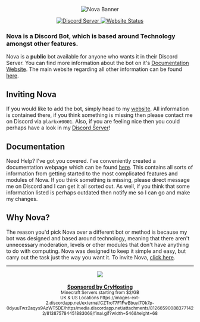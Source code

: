 <p align="center">
  <img src="https://media.discordapp.net/attachments/741659143273709588/806644320697581638/344342344.png" alt="Nova Banner" />
</p>

<p align="center">
  <a href="https://larkx.xyz/discord" target="_blank">
    <img src="https://canary.discord.com/api/guilds/713029382461063232/widget.png" alt="Discord Server" />
  </a>
  <a href="https://nova.larkx.xyz/index.html" target="_blank">
    <img src="https://img.shields.io/website-up-down-green-red/https/larkx.xyz.svg" alt="Website Status" />
  </a>
</p>

### Nova is a Discord Bot, which is based around Technology amongst other features.

Nova is a **public** bot available for anyone who wants it in their Discord Server. You can find more information about the bot on it's <a href="https://docs.larkx.xyz/" target="_blank">Documentation Website</a>. The main website regarding all other information can be found <a href="https://larkx.xyz/nova.html" target="_blank">here</a>.

## Inviting Nova 
If you would like to add the bot, simply head to my <a href="https://larkx.xyz/nova.html" target="_blank">website</a>. All information is contained there, if you think something is missing then please contact me on Discord via `@larkx#0001`. Also, if you are feeling nice then you could perhaps have a look in my <a href="https://larkx.xyz/discord.html" target="_blank">Discord Server</a>!

## Documentation
Need Help? I've got you covered. I've conveniently created a documentation webpage which can be found <a href="https://docs.larkx.xyz/" target="_blank">here</a>. This contains all sorts of information from getting started to the most complicated features and modules of Nova. If you think something is missing, please direct message me on Discord and I can get it all sorted out. As well, if you think that some information listed is perhaps outdated then notify me so I can go and make my changes.

## Why Nova?
The reason you'd pick Nova over a different bot or method is because my bot was designed and based around technology, meaning that there aren't unnecessary moderation, levels or other modules that don't have anything to do with computing. Nova was designed to keep it simple and easy, but carry out the task just the way you want it. To invite Nova, <a href="https://larkx.xyz/invite.html" target="_blank">click here</a>.

---

<div align="center">
	<a href="https://cryhosting.net/">
		<img src="https://media.discordapp.net/attachments/784477587559677982/784485402857832498/cryhostingtransparent.png?width=710&height=100"/>
	</a>
	<br />
	<br />
	<b>
		<a href="https://cryhosting.net/">Sponsored by CryHosting</a>
	</b>
	<br>
	<sub>
		Minecraft Servers starting from $2/GB
	</sub>
	<br>
	<sub>
			UK & US Locations
	</sub>
	<sub>
			https://images-ext-2.discordapp.net/external/CZTroT7F1FwBbuyi7Ok7p-0dyuuTwz2aqys9AzWT5DE/https/media.discordapp.net/attachments/812665900883771422/813875784451883069/final.gif?width=546&height=68
	</sub>
</div>
